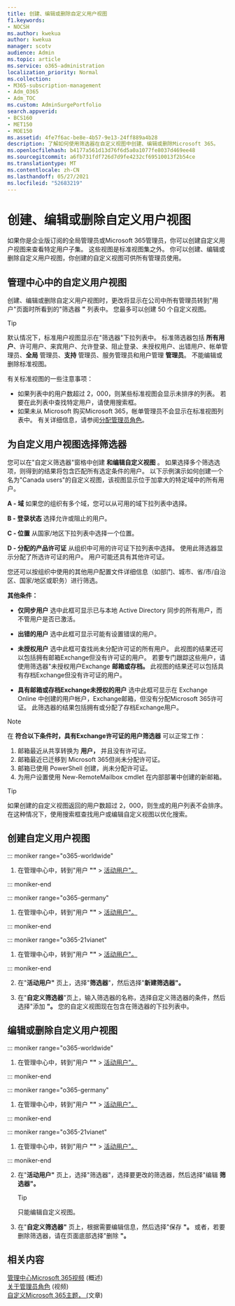 ```yaml
---
title: 创建、编辑或删除自定义用户视图
f1.keywords:
- NOCSH
ms.author: kwekua
author: kwekua
manager: scotv
audience: Admin
ms.topic: article
ms.service: o365-administration
localization_priority: Normal
ms.collection:
- M365-subscription-management
- Adm_O365
- Adm_TOC
ms.custom: AdminSurgePortfolio
search.appverid:
- BCS160
- MET150
- MOE150
ms.assetid: 4fe7f6ac-be8e-4b57-9e13-24ff889a4b28
description: 了解如何使用筛选器在自定义视图中创建、编辑或删除Microsoft 365。
ms.openlocfilehash: b4177a561d13d76f6d5a0a1077fe8037d469ee48
ms.sourcegitcommit: a6fb731fdf726d7d9fe4232cf69510013f2b54ce
ms.translationtype: MT
ms.contentlocale: zh-CN
ms.lasthandoff: 05/27/2021
ms.locfileid: "52683219"
---
```

# <a name="create-edit-or-delete-a-custom-user-view"></a>创建、编辑或删除自定义用户视图

如果你是企业版订阅的全局管理员或Microsoft 365管理员，你可以创建自定义用户视图来查看特定用户子集。 这些视图是标准视图集之外。 你可以创建、编辑或删除自定义用户视图，你创建的自定义视图可供所有管理员使用。
  
## <a name="custom-user-views-in-the-admin-center"></a>管理中心中的自定义用户视图

创建、编辑或删除自定义用户视图时，更改将显示在公司中所有管理员转到"用户"页面时所看到的"筛选器 **"** 列表中。 您最多可以创建 50 个自定义视图。 

> [!TIP]
>  默认情况下，标准用户视图显示在"筛选器"下拉列表中。 标准筛选器包括 **所有用户**、许可用户、来宾用户、允许登录、阻止登录、未授权用户、出错用户、帐单管理员、**全局** 管理员、**支持** 管理员、服务管理员和用户管理 **管理员**。   不能编辑或删除标准视图。 

有关标准视图的一些注意事项： 

- 如果列表中的用户数超过 2，000，则某些标准视图会显示未排序的列表。 若要在此列表中查找特定用户，请使用搜索框。 
- 如果未从 Microsoft 购买Microsoft 365，帐单管理员不会显示在标准视图列表中。 有关详细信息，请参阅[分配管理员角色](assign-admin-roles.md)。 
  
## <a name="choose-the-filters-for-your-custom-user-view"></a>为自定义用户视图选择筛选器

您可以在"自定义筛选器"窗格中创建 **和编辑自定义视图** 。 如果选择多个筛选选项，则得到的结果将包含匹配所有选定条件的用户。 以下示例演示如何创建一个名为"Canada users"的自定义视图，该视图显示位于加拿大的特定域中的所有用户。 

  
 **A - 域** 如果您的组织有多个域，您可以从可用的域下拉列表中选择。 
  
 **B - 登录状态** 选择允许或阻止的用户。 
  
 **C - 位置** 从国家/地区下拉列表中选择一个位置。 
  
 **D - 分配的产品许可证** 从组织中可用的许可证下拉列表中选择。 使用此筛选器显示分配了所选许可证的用户。 用户可能还具有其他许可证。 
  
您还可以按组织中使用的其他用户配置文件详细信息（如部门、城市、省/市/自治区、国家/地区或职务）进行筛选。
  
 **其他条件：**
  
- **仅同步用户** 选中此框可显示已与本地 Active Directory 同步的所有用户，而不管用户是否已激活。 
    
- **出错的用户** 选中此框可显示可能有设置错误的用户。 
    
- **未授权用户** 选中此框可查找尚未分配许可证的所有用户。 此视图的结果还可以包括拥有邮箱Exchange但没有许可证的用户。 若要专门跟踪这些用户，请使用筛选器"未授权用户Exchange **邮箱或存档。** 此视图的结果还可以包括具有存档Exchange但没有许可证的用户。
    
- **具有邮箱或存档Exchange未授权的用户** 选中此框可显示在 Exchange Online 中创建的用户帐户，Exchange邮箱，但没有分配Microsoft 365许可证。 此筛选器的结果包括拥有或分配了存档Exchange用户。 

> [!NOTE]
> 在 **符合以下条件时，具有Exchange许可证的用户筛选器** 可以正常工作：
1. 邮箱最近从共享转换为 **用户，** 并且没有许可证。 
2. 邮箱最近已迁移到 Microsoft 365但尚未分配许可证。
3. 邮箱已使用 PowerShell 创建，尚未分配许可证。
4. 为用户设置使用 New-RemoteMailbox cmdlet 在内部部署中创建的新邮箱。
    
> [!TIP]
> 如果创建的自定义视图返回的用户数超过 2，000，则生成的用户列表不会排序。 在这种情况下，使用搜索框查找用户或编辑自定义视图以优化搜索。 
  
## <a name="create-a-custom-user-view"></a>创建自定义用户视图

::: moniker range="o365-worldwide"

1. 在管理中心中，转到"用户 **""** \> <a href="https://go.microsoft.com/fwlink/p/?linkid=834822" target="_blank">活动用户"。</a>
  
::: moniker-end

::: moniker range="o365-germany"

1. 在管理中心中，转到"用户 **""** \> <a href="https://go.microsoft.com/fwlink/p/?linkid=847686" target="_blank">活动用户"。</a> 

::: moniker-end

::: moniker range="o365-21vianet"

1. 在管理中心中，转到"用户 **""** \> <a href="https://go.microsoft.com/fwlink/p/?linkid=850628" target="_blank">活动用户"。</a>  

::: moniker-end
    
2. 在"**活动用户"** 页上，选择"**筛选器**"，然后选择"**新建筛选器"。**
  
3. 在"**自定义筛选器**"页上，输入筛选器的名称，选择自定义筛选器的条件，然后选择"添加 **"。** 您的自定义视图现在包含在筛选器的下拉列表中。

## <a name="edit-or-delete-a-custom-user-view"></a>编辑或删除自定义用户视图

::: moniker range="o365-worldwide"

1. 在管理中心中，转到"用户 **""** \> <a href="https://go.microsoft.com/fwlink/p/?linkid=834822" target="_blank">活动用户"。</a>

::: moniker-end

::: moniker range="o365-germany"

1. 在管理中心中，转到"用户 **""** \> <a href="https://go.microsoft.com/fwlink/p/?linkid=847686" target="_blank">活动用户"。</a> 

::: moniker-end

::: moniker range="o365-21vianet"

1. 在管理中心中，转到"用户 **""** \> <a href="https://go.microsoft.com/fwlink/p/?linkid=850628" target="_blank">活动用户"。</a> 

::: moniker-end 
    
2. 在"**活动用户"** 页上，选择"筛选器"，选择要更改的筛选器，然后选择"编辑 **筛选器"。** 
    
    > [!TIP]
    > 只能编辑自定义视图。 
  
3. 在"**自定义筛选器"** 页上，根据需要编辑信息，然后选择"保存 **"。** 或者，若要删除筛选器，请在页面底部选择"删除 **"。** 

## <a name="related-content"></a>相关内容

[管理中心Microsoft 365视频](../../business-video/admin-center-overview.md) (概述) \
[关于管理员角色](../add-users/about-admin-roles.md) (视频) \
[自定义Microsoft 365主题， (](../setup/customize-your-organization-theme.md)文章) 


     